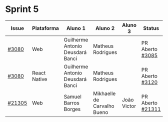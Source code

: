 # Sprint 5

| Issue                                                                      | Plataforma   | Aluno 1                          | Aluno 2                     | Aluno 3     | Status                                                                             |
| -------------------------------------------------------------------------- | ------------ | -------------------------------- | --------------------------- | ----------- | ---------------------------------------------------------------------------------- |
| [#3080](https://github.com/RocketChat/Rocket.Chat.ReactNative/issues/3080) | Web          | Guilherme Antonio Deusdará Banci | Matheus Rodrigues           |             | PR Aberto [#3085](https://github.com/RocketChat/Rocket.Chat.ReactNative/pull/3085) |
| [#3080](https://github.com/RocketChat/Rocket.Chat.ReactNative/issues/3080) | React Native | Guilherme Antonio Deusdará Banci | Matheus Rodrigues           |             | PR Aberto [#3120](https://github.com/RocketChat/Rocket.Chat.ReactNative/pull/3120) |
| [#21305](https://github.com/RocketChat/Rocket.Chat/issues/21305)           | Web          | Samuel Barros Borges             | Mikhaelle de Carvalho Bueno | João Victor | PR Aberto [#21311](https://github.com/RocketChat/Rocket.Chat/pull/21311)           |
